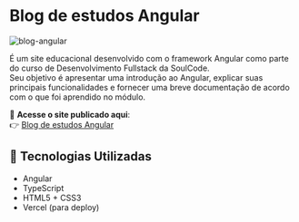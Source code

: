 # Blog de estudos Angular

![blog-angular](https://github.com/user-attachments/assets/c538bd8b-29f5-4ed2-99c3-1cff9eaa3de3)

É um site educacional desenvolvido com o framework Angular como parte do curso de Desenvolvimento Fullstack da SoulCode.  
Seu objetivo é apresentar uma introdução ao Angular, explicar suas principais funcionalidades e fornecer uma breve documentação de acordo com o que foi aprendido no módulo.

🔗 **Acesse o site publicado aqui**:  
👉 <a href="https://tutorial-angular-9hqsbv40g-alessandramurat.vercel.app/principal" target="_blank">Blog de estudos Angular</a>


## 🚀 Tecnologias Utilizadas

- Angular 
- TypeScript
- HTML5 + CSS3
- Vercel (para deploy)
